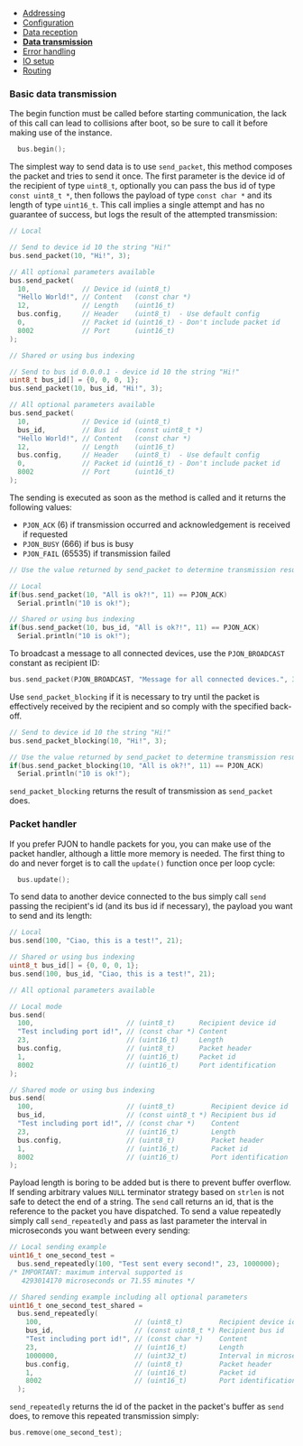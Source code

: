 - [Addressing](/documentation/addressing.md)
- [Configuration](/documentation/configuration.md)
- [Data reception](/documentation/data-reception.md)
- **[Data transmission](/documentation/data-transmission.md)**
- [Error handling](/documentation/error-handling.md)
- [IO setup](/documentation/io-setup.md)
- [Routing](/documentation/routing.md)

### Basic data transmission
The begin function must be called before starting communication, the lack of this call can lead to collisions after boot, so be sure to call it before making use of the instance.
```cpp  
  bus.begin();
```
The simplest way to send data is to use `send_packet`, this method composes the packet and tries to send it once. The first parameter is the device id of the recipient of type `uint8_t`, optionally you can pass the bus id of type `const uint8_t *`, then follows the payload of type `const char *` and its length of type `uint16_t`. This call implies a single attempt and has no guarantee of success, but logs the result of the attempted transmission:
```cpp
// Local

// Send to device id 10 the string "Hi!"
bus.send_packet(10, "Hi!", 3);

// All optional parameters available
bus.send_packet(
  10,             // Device id (uint8_t)
  "Hello World!", // Content   (const char *)
  12,             // Length    (uint16_t)
  bus.config,     // Header    (uint8_t)  - Use default config
  0,              // Packet id (uint16_t) - Don't include packet id
  8002            // Port      (uint16_t)
);

// Shared or using bus indexing

// Send to bus id 0.0.0.1 - device id 10 the string "Hi!"
uint8_t bus_id[] = {0, 0, 0, 1};
bus.send_packet(10, bus_id, "Hi!", 3);

// All optional parameters available
bus.send_packet(
  10,             // Device id (uint8_t)
  bus_id,         // Bus id    (const uint8_t *)
  "Hello World!", // Content   (const char *)
  12,             // Length    (uint16_t)
  bus.config,     // Header    (uint8_t)  - Use default config
  0,              // Packet id (uint16_t) - Don't include packet id
  8002            // Port      (uint16_t)
);
```
The sending is executed as soon as the method is called and it returns the following values:
- `PJON_ACK` (6) if transmission occurred and acknowledgement is received if requested
- `PJON_BUSY` (666) if bus is busy
- `PJON_FAIL` (65535) if transmission failed

```cpp
// Use the value returned by send_packet to determine transmission result

// Local
if(bus.send_packet(10, "All is ok?!", 11) == PJON_ACK)
  Serial.println("10 is ok!");

// Shared or using bus indexing
if(bus.send_packet(10, bus_id, "All is ok?!", 11) == PJON_ACK)
  Serial.println("10 is ok!");
```

To broadcast a message to all connected devices, use the `PJON_BROADCAST` constant as recipient ID:
```cpp
bus.send_packet(PJON_BROADCAST, "Message for all connected devices.", 34);
```

Use `send_packet_blocking` if it is necessary to try until the packet is effectively received by the recipient and so comply with the specified back-off.
```cpp
// Send to device id 10 the string "Hi!"
bus.send_packet_blocking(10, "Hi!", 3);

// Use the value returned by send_packet to determine transmission result
if(bus.send_packet_blocking(10, "All is ok?!", 11) == PJON_ACK)
  Serial.println("10 is ok!");
```
`send_packet_blocking` returns the result of transmission as `send_packet` does.

### Packet handler
If you prefer PJON to handle packets for you, you can make use of the packet handler, although a little more memory is needed. The first thing to do and never forget is to call the `update()` function once per loop cycle:
```cpp  
  bus.update();
```
To send data to another device connected to the bus simply call `send` passing the recipient's id (and its bus id if necessary), the payload you want to send and its length:
```cpp
// Local
bus.send(100, "Ciao, this is a test!", 21);

// Shared or using bus indexing
uint8_t bus_id[] = {0, 0, 0, 1};
bus.send(100, bus_id, "Ciao, this is a test!", 21);

// All optional parameters available

// Local mode
bus.send(
  100,                       // (uint8_t)      Recipient device id
  "Test including port id!", // (const char *) Content
  23,                        // (uint16_t)     Length
  bus.config,                // (uint8_t)      Packet header
  1,                         // (uint16_t)     Packet id
  8002                       // (uint16_t)     Port identification
);

// Shared mode or using bus indexing
bus.send(
  100,                       // (uint8_t)         Recipient device id
  bus_id,                    // (const uint8_t *) Recipient bus id
  "Test including port id!", // (const char *)    Content
  23,                        // (uint16_t)        Length
  bus.config,                // (uint8_t)         Packet header
  1,                         // (uint16_t)        Packet id
  8002                       // (uint16_t)        Port identification
);

```
Payload length is boring to be added but is there to prevent buffer overflow. If sending arbitrary values `NULL` terminator strategy based on `strlen` is not safe to detect the end of a string. The `send` call returns an id, that is the reference to the packet you have dispatched. To send a value repeatedly simply call `send_repeatedly` and pass as last parameter the interval in microseconds you want between every sending:
```cpp
// Local sending example
uint16_t one_second_test =
  bus.send_repeatedly(100, "Test sent every second!", 23, 1000000);
/* IMPORTANT: maximum interval supported is
   4293014170 microseconds or 71.55 minutes */

// Shared sending example including all optional parameters
uint16_t one_second_test_shared =
  bus.send_repeatedly(
    100,                       // (uint8_t)         Recipient device id
    bus_id,                    // (const uint8_t *) Recipient bus id
    "Test including port id!", // (const char *)    Content
    23,                        // (uint16_t)        Length
    1000000,                   // (uint32_t)        Interval in microseconds
    bus.config,                // (uint8_t)         Packet header
    1,                         // (uint16_t)        Packet id
    8002                       // (uint16_t)        Port identification
  );
```
`send_repeatedly` returns the id of the packet in the packet's buffer as `send` does, to remove this repeated transmission simply:
```cpp
bus.remove(one_second_test);
```
